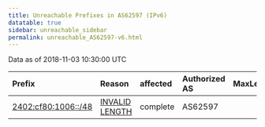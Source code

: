 ```yaml
---
title: Unreachable Prefixes in AS62597 (IPv6)
datatable: true
sidebar: unreachable_sidebar
permalink: unreachable_AS62597-v6.html
---
```


Data as of 2018-11-03 10:30:00 UTC


<div class="datatable-begin"></div>

| Prefix                                                           | Reason                                                                                                        | affected   | Authorized AS   |   MaxLength | Anchor                                       |   unreachable /48s |
|:-----------------------------------------------------------------|:--------------------------------------------------------------------------------------------------------------|:-----------|:----------------|------------:|:---------------------------------------------|-------------------:|
| [2402:cf80:1006::/48](https://stat.ripe.net/2402:cf80:1006::/48) | [INVALID LENGTH](https://rpki-validator.ripe.net/announcement-preview?asn=AS62597&prefix=2402:cf80:1006::/48) | complete   | AS62597         |          32 | [APNIC](unreachable_APNIC_RPKI_Root-v6.html) |                  1 |

<div class="datatable-end"></div>